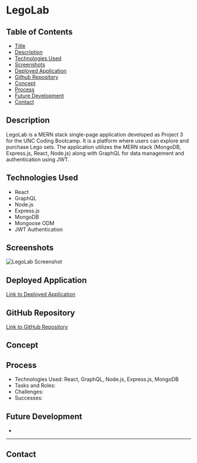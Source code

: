 # LegoLab

## Table of Contents

- [Title](#title)
- [Description](#description)
- [Technologies Used](#technologiesUsed)
- [Screenshots](#screenshots)
- [Deployed Application](#deployedApplication)
- [Github Repository](#githubRepository)
- [Concept](#cpncept)
- [Process](#process)
- [Future Development](#futureDevelopment)
- [Contact](#Contact)

## Description
LegoLab is a MERN stack single-page application developed as Project 3 for the UNC Coding Bootcamp. It is a platform where users can explore and purchase Lego sets. The application utilizes the MERN stack (MongoDB, Express.js, React, Node.js) along with GraphQL for data management and authentication using JWT. 

## Technologies Used
- React
- GraphQL
- Node.js
- Express.js
- MongoDB
- Mongoose ODM
- JWT Authentication

## Screenshots
![LegoLab Screenshot]()

## Deployed Application
[Link to Deployed Application]()

## GitHub Repository
[Link to GitHub Repository](https://github.com/concentratedcreatives/LegoLab)

## Concept


## Process
- Technologies Used: React, GraphQL, Node.js, Express.js, MongoDB
- Tasks and Roles:
- Challenges:
- Successes:

## Future Development
-

---

## Contact
